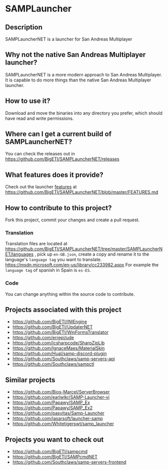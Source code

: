 # SAMPLauncher

## Description
SAMPLauncherNET is a launcher for San Andreas Multiplayer

## Why not the native San Andreas Multiplayer launcher?
SAMPLauncherNET is a more modern approach to San Andreas Multiplayer.
It is capable to do more things than the native San Andreas Multiplayer launcher.

## How to use it?
Download and move the binaries into any directory you prefer, which should have read and write permissions.

## Where can I get a current build of SAMPLauncherNET?
You can check the releases out in https://github.com/BigETI/SAMPLauncherNET/releases

## What features does it provide?
Check out the launcher [features](https://github.com/BigETI/SAMPLauncherNET/blob/master/FEATURES.md) at https://github.com/BigETI/SAMPLauncherNET/blob/master/FEATURES.md

## How to contribute to this project?
Fork this project, commit your changes and create a pull request.

### Translation
Translation files are located at https://github.com/BigETI/SAMPLauncherNET/tree/master/SAMPLauncherNET/languages ,
pick up `en-GB.json`, create a copy
and rename it to the language's `language tag` you want to translate.
https://msdn.microsoft.com/en-us/library/cc233982.aspx
For example the `language tag` of spanish in Spain is `es-ES`.

### Code
You can change anything within the source code to contribute.

## Projects associated with this project
- https://github.com/BigETI/INIEngine
- https://github.com/BigETI/UpdaterNET
- https://github.com/BigETI/WinFormsTranslator
- https://github.com/errepi/ude
- https://github.com/icsharpcode/SharpZipLib
- https://github.com/IgnaceMaes/MaterialSkin
- https://github.com/Hual/samp-discord-plugin
- https://github.com/Southclaws/samp-servers-api
- https://github.com/Southclaws/sampctl

## Similar projects
- https://github.com/Bios-Marcel/ServerBrowser
- https://github.com/earlwlkr/SAMP-Launcher-vi
- https://github.com/Papawy/SAMP_Ex
- https://github.com/Papawy/SAMP_Ex2
- https://github.com/pasvitas/Samp-Launcher
- https://github.com/jasarsoft/launcher-samp
- https://github.com/Whitetigerswt/samp_launcher

## Projects you want to check out
- https://github.com/BigETI/sampcmd
- https://github.com/BigETI/SAMPcmdNET
- https://github.com/Southclaws/samp-servers-frontend
